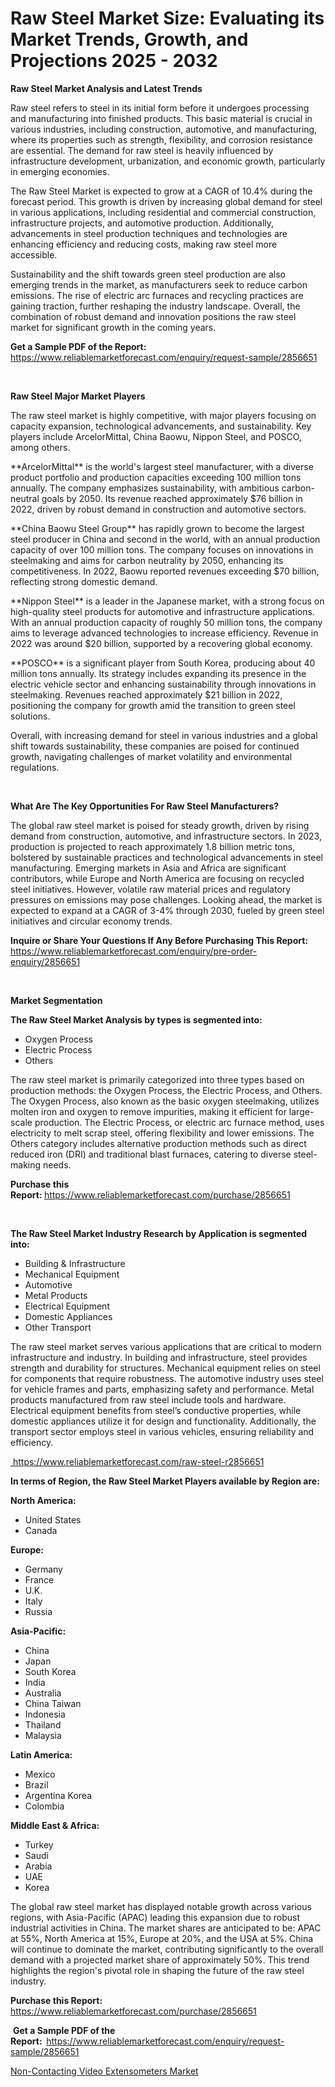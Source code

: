 <p><h1>Raw Steel Market Size: Evaluating its Market Trends, Growth, and Projections 2025 - 2032</h1></p><p><strong>Raw Steel Market Analysis and Latest Trends</strong></p>
<p><p>Raw steel refers to steel in its initial form before it undergoes processing and manufacturing into finished products. This basic material is crucial in various industries, including construction, automotive, and manufacturing, where its properties such as strength, flexibility, and corrosion resistance are essential. The demand for raw steel is heavily influenced by infrastructure development, urbanization, and economic growth, particularly in emerging economies.</p><p>The Raw Steel Market is expected to grow at a CAGR of 10.4% during the forecast period. This growth is driven by increasing global demand for steel in various applications, including residential and commercial construction, infrastructure projects, and automotive production. Additionally, advancements in steel production techniques and technologies are enhancing efficiency and reducing costs, making raw steel more accessible. </p><p>Sustainability and the shift towards green steel production are also emerging trends in the market, as manufacturers seek to reduce carbon emissions. The rise of electric arc furnaces and recycling practices are gaining traction, further reshaping the industry landscape. Overall, the combination of robust demand and innovation positions the raw steel market for significant growth in the coming years.</p></p>
<p><strong>Get a Sample PDF of the Report:&nbsp;</strong> <a href="https://www.reliablemarketforecast.com/enquiry/request-sample/2856651?utm_campaign=3089&utm_medium=2&utm_source=Github&utm_content=ia&utm_term=12032025&utm_id=raw-steel">https://www.reliablemarketforecast.com/enquiry/request-sample/2856651</a></p>
<p>&nbsp;</p>
<p><strong>Raw Steel Major Market Players</strong></p>
<p><p>The raw steel market is highly competitive, with major players focusing on capacity expansion, technological advancements, and sustainability. Key players include ArcelorMittal, China Baowu, Nippon Steel, and POSCO, among others.</p><p>**ArcelorMittal** is the world's largest steel manufacturer, with a diverse product portfolio and production capacities exceeding 100 million tons annually. The company emphasizes sustainability, with ambitious carbon-neutral goals by 2050. Its revenue reached approximately $76 billion in 2022, driven by robust demand in construction and automotive sectors.</p><p>**China Baowu Steel Group** has rapidly grown to become the largest steel producer in China and second in the world, with an annual production capacity of over 100 million tons. The company focuses on innovations in steelmaking and aims for carbon neutrality by 2050, enhancing its competitiveness. In 2022, Baowu reported revenues exceeding $70 billion, reflecting strong domestic demand.</p><p>**Nippon Steel** is a leader in the Japanese market, with a strong focus on high-quality steel products for automotive and infrastructure applications. With an annual production capacity of roughly 50 million tons, the company aims to leverage advanced technologies to increase efficiency. Revenue in 2022 was around $20 billion, supported by a recovering global economy.</p><p>**POSCO** is a significant player from South Korea, producing about 40 million tons annually. Its strategy includes expanding its presence in the electric vehicle sector and enhancing sustainability through innovations in steelmaking. Revenues reached approximately $21 billion in 2022, positioning the company for growth amid the transition to green steel solutions.</p><p>Overall, with increasing demand for steel in various industries and a global shift towards sustainability, these companies are poised for continued growth, navigating challenges of market volatility and environmental regulations.</p></p>
<p>&nbsp;</p>
<p><strong>What Are The Key Opportunities For Raw Steel Manufacturers?</strong></p>
<p><p>The global raw steel market is poised for steady growth, driven by rising demand from construction, automotive, and infrastructure sectors. In 2023, production is projected to reach approximately 1.8 billion metric tons, bolstered by sustainable practices and technological advancements in steel manufacturing. Emerging markets in Asia and Africa are significant contributors, while Europe and North America are focusing on recycled steel initiatives. However, volatile raw material prices and regulatory pressures on emissions may pose challenges. Looking ahead, the market is expected to expand at a CAGR of 3-4% through 2030, fueled by green steel initiatives and circular economy trends.</p></p>
<p><strong>Inquire or Share Your Questions If Any Before Purchasing This Report:</strong> <a href="https://www.reliablemarketforecast.com/enquiry/pre-order-enquiry/2856651?utm_campaign=3089&utm_medium=2&utm_source=Github&utm_content=ia&utm_term=12032025&utm_id=raw-steel">https://www.reliablemarketforecast.com/enquiry/pre-order-enquiry/2856651</a></p>
<p>&nbsp;</p>
<p><strong>Market Segmentation</strong></p>
<p><strong>The Raw Steel Market Analysis by types is segmented into:</strong></p>
<p><ul><li>Oxygen Process</li><li>Electric Process</li><li>Others</li></ul></p>
<p><p>The raw steel market is primarily categorized into three types based on production methods: the Oxygen Process, the Electric Process, and Others. The Oxygen Process, also known as the basic oxygen steelmaking, utilizes molten iron and oxygen to remove impurities, making it efficient for large-scale production. The Electric Process, or electric arc furnace method, uses electricity to melt scrap steel, offering flexibility and lower emissions. The Others category includes alternative production methods such as direct reduced iron (DRI) and traditional blast furnaces, catering to diverse steel-making needs.</p></p>
<p><strong>Purchase this Report:&nbsp;</strong><a href="https://www.reliablemarketforecast.com/purchase/2856651?utm_campaign=3089&utm_medium=2&utm_source=Github&utm_content=ia&utm_term=12032025&utm_id=raw-steel">https://www.reliablemarketforecast.com/purchase/2856651</a></p>
<p>&nbsp;</p>
<p><strong>The Raw Steel Market Industry Research by Application is segmented into:</strong></p>
<p><ul><li>Building & Infrastructure</li><li>Mechanical Equipment</li><li>Automotive</li><li>Metal Products</li><li>Electrical Equipment</li><li>Domestic Appliances</li><li>Other Transport</li></ul></p>
<p><p>The raw steel market serves various applications that are critical to modern infrastructure and industry. In building and infrastructure, steel provides strength and durability for structures. Mechanical equipment relies on steel for components that require robustness. The automotive industry uses steel for vehicle frames and parts, emphasizing safety and performance. Metal products manufactured from raw steel include tools and hardware. Electrical equipment benefits from steel’s conductive properties, while domestic appliances utilize it for design and functionality. Additionally, the transport sector employs steel in various vehicles, ensuring reliability and efficiency.</p></p>
<p><a href="https://www.reliablemarketforecast.com/raw-steel-r2856651?utm_campaign=3089&utm_medium=2&utm_source=Github&utm_content=ia&utm_term=12032025&utm_id=raw-steel">&nbsp;https://www.reliablemarketforecast.com/raw-steel-r2856651</a></p>
<p><strong>In terms of Region, the Raw Steel Market Players available by Region are:</strong></p>
<p>
    <p> <strong> North America: </strong>
        <ul>
            <li>United States</li>
            <li>Canada</li>
        </ul>
        </p> 
    <p> <strong> Europe: </strong>
        <ul>
            <li>Germany</li>
            <li>France</li>
            <li>U.K.</li>
            <li>Italy</li>
            <li>Russia</li>
        </ul>
        </p> 
    <p> <strong> Asia-Pacific: </strong>
        <ul>
            <li>China</li>
            <li>Japan</li>
            <li>South Korea</li>
            <li>India</li>
            <li>Australia</li>
            <li>China Taiwan</li>
            <li>Indonesia</li>
            <li>Thailand</li>
            <li>Malaysia</li>
        </ul>
        </p> 
    <p> <strong> Latin America: </strong>
        <ul>
            <li>Mexico</li>
            <li>Brazil</li>
            <li>Argentina Korea</li>
            <li>Colombia</li>
        </ul>
        </p> 
    <p> <strong> Middle East & Africa: </strong>
        <ul>
            <li>Turkey</li>
            <li>Saudi</li>
            <li>Arabia</li>
            <li>UAE</li>
            <li>Korea</li>
        </ul>
    </p>
    </p>
<p><p>The global raw steel market has displayed notable growth across various regions, with Asia-Pacific (APAC) leading this expansion due to robust industrial activities in China. The market shares are anticipated to be: APAC at 55%, North America at 15%, Europe at 20%, and the USA at 5%. China will continue to dominate the market, contributing significantly to the overall demand with a projected market share of approximately 50%. This trend highlights the region's pivotal role in shaping the future of the raw steel industry.</p></p>
<p><strong>Purchase this Report: </strong><a href="https://www.reliablemarketforecast.com/purchase/2856651?utm_campaign=3089&utm_medium=2&utm_source=Github&utm_content=ia&utm_term=12032025&utm_id=raw-steel">https://www.reliablemarketforecast.com/purchase/2856651</a></p>
<p>&nbsp;<strong>Get a Sample PDF of the Report:&nbsp;&nbsp;</strong><a href="https://www.reliablemarketforecast.com/enquiry/request-sample/2856651?utm_campaign=3089&utm_medium=2&utm_source=Github&utm_content=ia&utm_term=12032025&utm_id=raw-steel">https://www.reliablemarketforecast.com/enquiry/request-sample/2856651</a></p>
<p><strong></strong></p>
<p><p><a href="https://github.com/gasiorgary79/Market-Research-Report-List-1/blob/main/non-contacting-video-extensometers-market.md?utm_campaign=3089&utm_medium=2&utm_source=Github&utm_content=ia&utm_term=12032025&utm_id=raw-steel">Non-Contacting Video Extensometers Market</a></p></p>